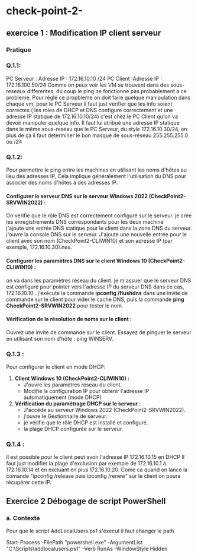 # check-point-2-

## exercice 1 : Modification IP client serveur

### Pratique

### Q.1.1:
PC Serveur : Adresse IP : 172.16.10.10 /24
PC Client :Adresse IP : 172.16.100.50/24
Comme on peux voir les VM se trouvent dans des sous-reseaux differentes, du coup le ping ne fonctionne pas probablement a ce probleme.
Pour réglé ce propbleme on doit faire quelque manipulation dans chaque vm, pour le PC Serveur il faut just verifier que les info soient correctes ( les roles de DHCP et DNS configure correctement et une adresse IP statique de 172.16.10.10/24) c'est chez le PC Client qu'on va devoir manipuler quelque  info. 
Il faut lui atribué une adresse IP statique dans le même sous-reseau que le PC Serveur, du style 172.16.10.30/24, en plus de ça il faut determiner le bon masque de sous-réseau  255.255.255.0 ou /24

### Q.1.2: 
Pour permettre le ping entre les machines en utilisant les noms d'hôtes au lieu des adresses IP, Cela implique généralement l'utilisation du DNS pour associer des noms d'hôtes à des adresses IP. 

#### Configurer le serveur DNS sur le serveur Windows 2022 (CheckPoint2-SRVWIN2022) :

On verifie  que le rôle DNS est correctement configuré sur le serveur.
je crée les enregistrements DNS correspondants pour les deux machine    
j'ajoute une entrée DNS statique pour le client dans la zone DNS du serveur.
j'ouvre la console DNS sur le serveur.
J'ajoute une nouvelle entrée pour le client avec son nom (CheckPoint2-CLIWIN10) et son adresse IP (par exemple, 172.16.10.30).nes.

#### Configurer les paramètres DNS sur le client Windows 10 (CheckPoint2-CLIWIN10) :

on va dans les paramètres réseau du client.
je m'assuer que le serveur DNS est configuré pour pointer vers l'adresse IP du serveur DNS dans ce cas, 172.16.10.10 .
j'exécute la commande **ipconfig /flushdns** dans une invite de commande sur le client pour vider le cache DNS, puis la commande **ping CheckPoint2-SRVWIN2022** pour tester le nom.

#### Vérification de la résolution de noms sur le client :

Ouvrez une invite de commande sur le client.
Essayez de pinguer le serveur en utilisant son nom d'hôte : ping WINSERV.

### Q.1.3 :
Pour configurer le client en mode DHCP:
1. **Client Windows 10 (CheckPoint2-CLIWIN10) :**
   - J'ouvre les paramètres réseau du client.
   - Modifie la configuration IP pour obtenir l'adresse IP automatiquement (mode DHCP)
2. **Vérification du paramétrage DHCP sur le serveur :**
   - J'accéde au serveur Windows 2022 (CheckPoint2-SRVWIN2022).
   - j'ouvre le Gestionnaire de serveur.
   - je vérifie que le rôle DHCP est installé et configuré.
   - la plage DHCP configurée sur le serveur.
### Q.1.4 :
Il est possible pour le client peut avoir l'adresse IP 172.16.10.15 en DHCP 
Il faut just modifier la plage d'exclusion par exemple de 172.16.10.1 à 172.16.10.14 et en excluant en plus 172.16.10.20.
Come ca quand on lance la comande "ipconfig /release puis ipconfig /renew" sur le client on poura récupérer cette IP.

## Exercice 2 Débogage de script PowerShell

### a. Contexte
Pour que le script AddLocalUsers.ps1 s'éxecut il faut changer le path 

Start-Process -FilePath "powershell.exe" -ArgumentList "C:\Scripts\addlocalusers.ps1" -Verb RunAs  -WindowStyle Hidden









